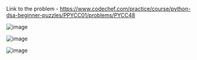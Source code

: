 Link to the problem - https://www.codechef.com/practice/course/python-dsa-beginner-puzzles/PPYCC01/problems/PYCC48


![image](https://github.com/Haleshot/Competitive-Programming/assets/57552973/dc6621ef-4acb-465f-a506-9abf8a160e6f)


![image](https://github.com/Haleshot/Competitive-Programming/assets/57552973/a44aa33b-e6a3-4971-acbf-48df98ef475e)


![image](https://github.com/Haleshot/Competitive-Programming/assets/57552973/2d4134b5-334c-4bb4-b65d-bd229eb2f852)
